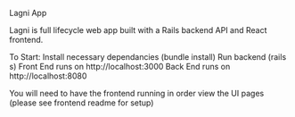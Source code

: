 Lagni App

Lagni is full lifecycle web app built with a Rails backend API and React frontend.


To Start:
Install necessary dependancies (bundle install)
Run backend (rails s)
Front End runs on http://localhost:3000
Back End runs on http://localhost:8080

You will need to have the frontend running in order view the UI pages
(please see frontend readme for setup)
